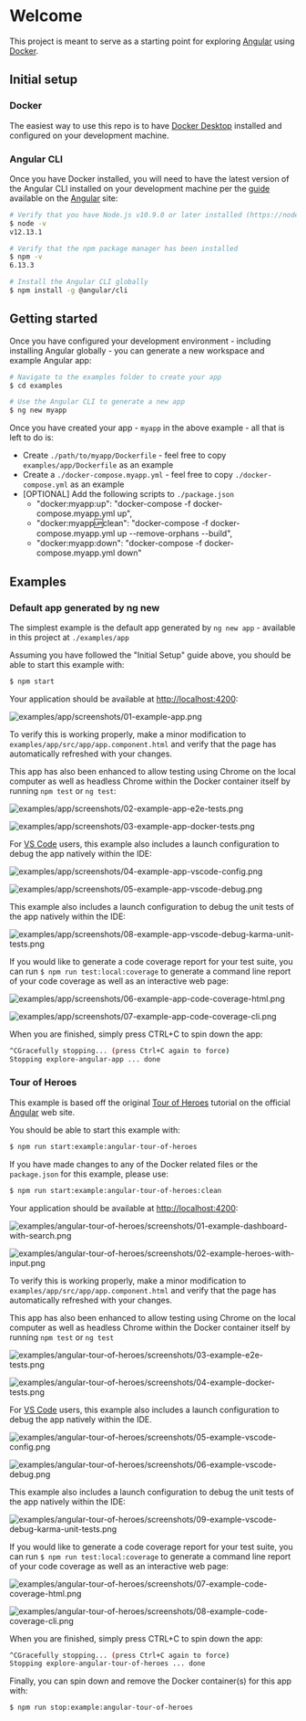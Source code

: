 # Welcome

This project is meant to serve as a starting point for exploring [Angular](https://angular.io) using [Docker](https://www.docker.com).

## Initial setup

### Docker

The easiest way to use this repo is to have [Docker Desktop](https://www.docker.com/products/docker-desktop) installed and configured on your development machine.

### Angular CLI

Once you have Docker installed, you will need to have the latest version of the Angular CLI installed on your development machine per the [guide](https://angular.io/guide/setup-local) available on the [Angular](https://angular.io) site:

```sh
# Verify that you have Node.js v10.9.0 or later installed (https://nodejs.org)
$ node -v
v12.13.1

# Verify that the npm package manager has been installed
$ npm -v
6.13.3

# Install the Angular CLI globally
$ npm install -g @angular/cli
```

## Getting started

Once you have configured your development environment - including installing Angular globally - you can generate a new workspace and example Angular app:

```sh
# Navigate to the examples folder to create your app
$ cd examples

# Use the Angular CLI to generate a new app
$ ng new myapp
```

Once you have created your app - `myapp` in the above example - all that is left to do is:

+ Create `./path/to/myapp/Dockerfile` - feel free to copy `examples/app/Dockerfile` as an example
+ Create a `./docker-compose.myapp.yml` - feel free to copy `./docker-compose.yml` as an example
+ [OPTIONAL] Add the following scripts to `./package.json`
  + "docker:myapp:up": "docker-compose -f docker-compose.myapp.yml up",
  + "docker:myapp:up:clean": "docker-compose -f docker-compose.myapp.yml up --remove-orphans --build",
  + "docker:myapp:down": "docker-compose -f docker-compose.myapp.yml down"

## Examples

### Default app generated by ng new

The simplest example is the default app generated by `ng new app` - available in this project at `./examples/app`

Assuming you have followed the "Initial Setup" guide above, you should be able to start this example with:

```sh
$ npm start
```

Your application should be available at [http://localhost:4200](http://localhost:4200):

![examples/app/screenshots/01-example-app.png](examples/app/screenshots/01-example-app.png)

To verify this is working properly, make a minor modification to `examples/app/src/app/app.component.html` and verify that the page has automatically refreshed with your changes.

This app has also been enhanced to allow testing using Chrome on the local computer as well as headless Chrome within the Docker container itself by running `npm test` or `ng test`:

![examples/app/screenshots/02-example-app-e2e-tests.png](examples/app/screenshots/02-example-app-e2e-tests.png)

![examples/app/screenshots/03-example-app-docker-tests.png](examples/app/screenshots/03-example-app-docker-tests.png)

For [VS Code](https://code.visualstudio.com) users, this example also includes a launch configuration to debug the app natively within the IDE:

![examples/app/screenshots/04-example-app-vscode-config.png](examples/app/screenshots/04-example-app-vscode-config.png)

![examples/app/screenshots/05-example-app-vscode-debug.png](examples/app/screenshots/05-example-app-vscode-debug.png)

This example also includes a launch configuration to debug the unit tests of the app natively within the IDE:

![examples/app/screenshots/08-example-app-vscode-debug-karma-unit-tests.png](examples/app/screenshots/08-example-app-vscode-debug-karma-unit-tests.png)

If you would like to generate a code coverage report for your test suite, you can run `$ npm run test:local:coverage` to generate a command line report of your code coverage as well as an interactive web page:

![examples/app/screenshots/06-example-app-code-coverage-html.png](examples/app/screenshots/06-example-app-code-coverage-html.png)

![examples/app/screenshots/07-example-app-code-coverage-cli.png](examples/app/screenshots/07-example-app-code-coverage-cli.png)

When you are finished, simply press CTRL+C to spin down the app:

```sh
^CGracefully stopping... (press Ctrl+C again to force)
Stopping explore-angular-app ... done
```

### Tour of Heroes

This example is based off the original [Tour of Heroes](https://angular.io/tutorial) tutorial on the official [Angular](https://angular.io) web site.

You should be able to start this example with:

```sh
$ npm run start:example:angular-tour-of-heroes
```

If you have made changes to any of the Docker related files or the `package.json` for this example, please use:

```sh
$ npm run start:example:angular-tour-of-heroes:clean
```

Your application should be available at [http://localhost:4200](http://localhost:4200):

![examples/angular-tour-of-heroes/screenshots/01-example-dashboard-with-search.png](examples/angular-tour-of-heroes/screenshots/01-example-dashboard-with-search.png)

![examples/angular-tour-of-heroes/screenshots/02-example-heroes-with-input.png](examples/angular-tour-of-heroes/screenshots/02-example-heroes-with-input.png)

To verify this is working properly, make a minor modification to `examples/app/src/app/app.component.html` and verify that the page has automatically refreshed with your changes.

This app has also been enhanced to allow testing using Chrome on the local computer as well as headless Chrome within the Docker container itself by running `npm test` or `ng test`

![examples/angular-tour-of-heroes/screenshots/03-example-e2e-tests.png](examples/angular-tour-of-heroes/screenshots/03-example-e2e-tests.png)

![examples/angular-tour-of-heroes/screenshots/04-example-docker-tests.png](examples/angular-tour-of-heroes/screenshots/04-example-docker-tests.png)

For [VS Code](https://code.visualstudio.com) users, this example also includes a launch configuration to debug the app natively within the IDE.

![examples/angular-tour-of-heroes/screenshots/05-example-vscode-config.png](examples/angular-tour-of-heroes/screenshots/05-example-vscode-config.png)

![examples/angular-tour-of-heroes/screenshots/06-example-vscode-debug.png](examples/angular-tour-of-heroes/screenshots/06-example-vscode-debug.png)

This example also includes a launch configuration to debug the unit tests of the app natively within the IDE:

![examples/angular-tour-of-heroes/screenshots/09-example-vscode-debug-karma-unit-tests.png](examples/angular-tour-of-heroes/screenshots/09-example-vscode-debug-karma-unit-tests.png)

If you would like to generate a code coverage report for your test suite, you can run `$ npm run test:local:coverage` to generate a command line report of your code coverage as well as an interactive web page:

![examples/angular-tour-of-heroes/screenshots/07-example-code-coverage-html.png](examples/angular-tour-of-heroes/screenshots/07-example-code-coverage-html.png)

![examples/angular-tour-of-heroes/screenshots/08-example-code-coverage-cli.png](examples/angular-tour-of-heroes/screenshots/08-example-code-coverage-cli.png)

When you are finished, simply press CTRL+C to spin down the app:

```sh
^CGracefully stopping... (press Ctrl+C again to force)
Stopping explore-angular-tour-of-heroes ... done
```

Finally, you can spin down and remove the Docker container(s) for this app with:

```sh
$ npm run stop:example:angular-tour-of-heroes
```
